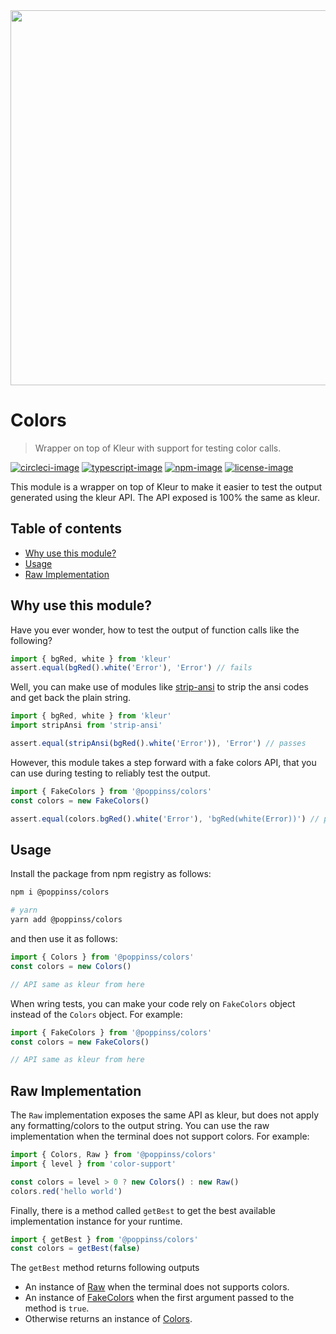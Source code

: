 <div align="center"><img src="https://res.cloudinary.com/adonisjs/image/upload/q_100/v1557762307/poppinss_iftxlt.jpg" width="600px"></div>

# Colors

> Wrapper on top of Kleur with support for testing color calls.

[![circleci-image]][circleci-url] [![typescript-image]][typescript-url] [![npm-image]][npm-url] [![license-image]][license-url]

This module is a wrapper on top of Kleur to make it easier to test the output generated using the kleur API. The API exposed is 100% the same as kleur.

<!-- START doctoc generated TOC please keep comment here to allow auto update -->
<!-- DON'T EDIT THIS SECTION, INSTEAD RE-RUN doctoc TO UPDATE -->
## Table of contents

- [Why use this module?](#why-use-this-module)
- [Usage](#usage)
- [Raw Implementation](#raw-implementation)

<!-- END doctoc generated TOC please keep comment here to allow auto update -->

## Why use this module?

Have you ever wonder, how to test the output of function calls like the following?

```js
import { bgRed, white } from 'kleur'
assert.equal(bgRed().white('Error'), 'Error') // fails
```

Well, you can make use of modules like [strip-ansi](https://github.com/chalk/strip-ansi) to strip the ansi codes and get back the plain string.

```js
import { bgRed, white } from 'kleur'
import stripAnsi from 'strip-ansi'

assert.equal(stripAnsi(bgRed().white('Error')), 'Error') // passes
```

However, this module takes a step forward with a fake colors API, that you can use during testing to reliably test the output.

```js
import { FakeColors } from '@poppinss/colors'
const colors = new FakeColors()

assert.equal(colors.bgRed().white('Error'), 'bgRed(white(Error))') // passes
```

## Usage

Install the package from npm registry as follows:

```sh
npm i @poppinss/colors

# yarn
yarn add @poppinss/colors
```

and then use it as follows:

```ts
import { Colors } from '@poppinss/colors'
const colors = new Colors()

// API same as kleur from here
```

When wring tests, you can make your code rely on `FakeColors` object instead of the `Colors` object. For example:

```ts
import { FakeColors } from '@poppinss/colors'
const colors = new FakeColors()

// API same as kleur from here
```

## Raw Implementation
The `Raw` implementation exposes the same API as kleur, but does not apply any formatting/colors to the output string. You can use the raw implementation when the terminal does not support colors. For example:

```ts
import { Colors, Raw } from '@poppinss/colors'
import { level } from 'color-support'

const colors = level > 0 ? new Colors() : new Raw()
colors.red('hello world')
```

Finally, there is a method called `getBest` to get the best available implementation instance for your runtime.

```ts
import { getBest } from '@poppinss/colors'
const colors = getBest(false)
```

The `getBest` method returns following outputs

- An instance of [Raw](https://github.com/poppinss/colors/blob/develop/src/Raw.ts) when the terminal does not supports colors.
- An instance of [FakeColors](https://github.com/poppinss/colors/blob/develop/src/Stringify.ts) when the first argument passed to the method is `true`.
- Otherwise returns an instance of [Colors](https://github.com/poppinss/colors/blob/develop/src/Kleur.ts).

[circleci-image]: https://img.shields.io/circleci/project/github/poppinss/colors/master.svg?style=for-the-badge&logo=circleci
[circleci-url]: https://circleci.com/gh/poppinss/colors 'circleci'
[typescript-image]: https://img.shields.io/badge/Typescript-294E80.svg?style=for-the-badge&logo=typescript
[typescript-url]: "typescript"
[npm-image]: https://img.shields.io/npm/v/@poppinss/colors.svg?style=for-the-badge&logo=npm
[npm-url]: https://npmjs.org/package/@poppinss/colors 'npm'
[license-image]: https://img.shields.io/npm/l/@poppinss/colors?color=blueviolet&style=for-the-badge
[license-url]: LICENSE.md 'license'
